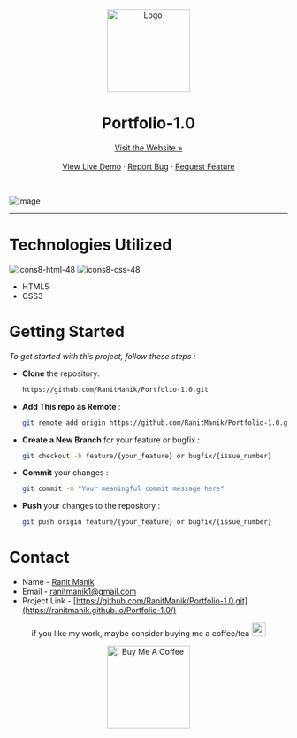 <a name="readme-top"></a>
<br />
<div align="center">
  <a href="https://github.com/YourUsername/YouTube-Clone">
    <img src="https://github.com/RanitManik/Portfolio-1.0/assets/138437760/14ab5681-8b0f-40a5-bc46-71f6af473048" alt="Logo" height="150">
  </a>
<h1> Portfolio-1.0
</h1>
<a href="https://ranitmanik.github.io/Portfolio-1.0/">Visit the Website »</a>
<br >
  <br>
<a href="https://ranitmanik.github.io/Portfolio-1.0/">View Live Demo</a>
·
<a href=".github/bug-report---.md">Report Bug</a>
·
<a href=".github/feature-request---.md">Request Feature</a>
  </p>
</div>
<br>

![image](https://github.com/RanitManik/Portfolio-1.0/assets/138437760/8e6bf815-99a8-40aa-a279-cd01684297d8)

---

# Technologies Utilized

![icons8-html-48](https://github.com/RanitManik/Mom-and-Pops-Bakery/assets/138437760/c594a0ea-6814-49d5-be42-42ed554d6914)
![icons8-css-48](https://github.com/RanitManik/Mom-and-Pops-Bakery/assets/138437760/8e945635-63f1-4770-acba-ff21584f1b05)

- HTML5
- CSS3

# Getting Started

_To get started with this project, follow these steps :_
<br>

- **Clone** the repository:

   ```bash
   https://github.com/RanitManik/Portfolio-1.0.git

- **Add This repo as Remote**  :

   ```bash
   git remote add origin https://github.com/RanitManik/Portfolio-1.0.git

- **Create a New Branch** for your feature or bugfix :

   ```bash
   git checkout -b feature/{your_feature} or bugfix/{issue_number}
   
- **Commit** your changes :

   ```bash
   git commit -m "Your meaningful commit message here"

- **Push** your changes to the repository :

   ```bash
   git push origin feature/{your_feature} or bugfix/{issue_number}

<!-- CONTACT -->

# Contact

- Name - [Ranit Manik](https://github.com/RanitManik)
- Email - [ranitmanik1@gmail.com](ranitmanik1@gmail.com)
- Project Link - [https://github.com/RanitManik/Portfolio-1.0.git](https://ranitmanik.github.io/Portfolio-1.0/)

<!-- ACKNOWLEDGMENTS -->


<p align="center"> if you like my work, maybe consider buying me a coffee/tea <img src="https://media.giphy.com/media/lRSeZ2ddNwhZ5AgIvk/giphy.gif" width="25">

<p align="center"><a href="https://www.buymeacoffee.com/ranitmanik" target="_blank"><img src="https://cdn.buymeacoffee.com/buttons/v2/default-red.png" alt="Buy Me A Coffee" width="150" ></a>
